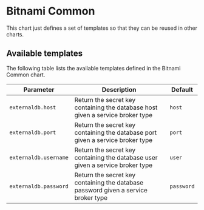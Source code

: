 # Bitnami Common

This chart just defines a set of templates so that they can be reused in other charts.

## Available templates

The following table lists the available templates defined in the Bitnami Common chart.

| Parameter                     | Description                                                                         | Default                |
| ----------------------------- | ----------------------------------------------------------------------------------- | ---------------------- |
| `externaldb.host`             | Return the secret key containing the database host given a service broker type      | `host`                 |
| `externaldb.port`             | Return the secret key containing the database port given a service broker type      | `port`                 |
| `externaldb.username`         | Return the secret key containing the database user given a service broker type      | `user`                 |
| `externaldb.password`         | Return the secret key containing the database password given a service broker type  | `password`             |
